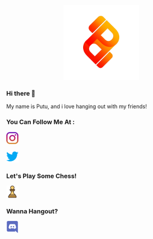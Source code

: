 <p align="center">

<img height=200 width=200 src="https://github.com/putulopi/images/blob/main/logo.png">

</p>

### Hi there 👋
My name is Putu, and i love hanging out
with my friends!

### You Can Follow Me At :

<p> 
<a href="https://instagram.com/putulopi"> <img height=32 width=32 src="https://github.com/putulopi/images/blob/main/instagram.png"></a>
</p>
<p>
<a href="https://twitter.com/putulopi"> <img height=32 width=32 src="https://github.com/putulopi/images/blob/main/twitter.png"></a>
</p>

### Let's Play Some Chess!

<a href="https://www.chess.com/member/putulopi"> <img height=32 width=32 src="https://github.com/putulopi/images/blob/main/pawn.png"></a>

### Wanna Hangout?

<img height=32 width=32 src="https://github.com/putulopi/images/blob/main/discord.png">
